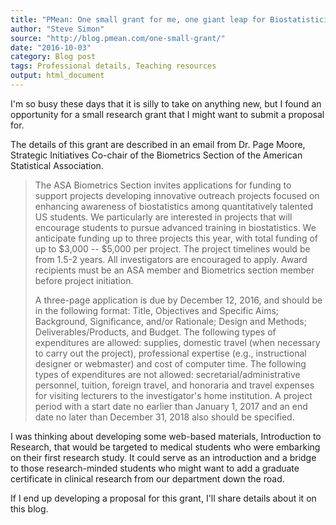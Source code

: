 ```yaml
---
title: "PMean: One small grant for me, one giant leap for Biostatisticians"
author: "Steve Simon"
source: "http://blog.pmean.com/one-small-grant/"
date: "2016-10-03"
category: Blog post
tags: Professional details, Teaching resources
output: html_document
---
```


I'm so busy these days that it is silly to take on anything new, but I
found an opportunity for a small research grant that I might want to
submit a proposal for.

<!---More--->

The details of this grant are described in an email from Dr. Page Moore,
Strategic Initiatives Co-chair of the Biometrics Section of the American
Statistical Association.

> The ASA Biometrics Section invites applications for funding to support
> projects developing innovative outreach projects focused on enhancing
> awareness of biostatistics among quantitatively talented US students.
> We particularly are interested in projects that will encourage
> students to pursue advanced training in biostatistics. We anticipate
> funding up to three projects this year, with total funding of up to
> \$3,000 -- \$5,000 per project. The project timelines would be from
> 1.5-2 years. All investigators are encouraged to apply. Award
> recipients must be an ASA member and Biometrics section member before
> project initiation.
>
> A three-page application is due by December 12, 2016, and should be in
> the following format: Title, Objectives and Specific Aims; Background,
> Significance, and/or Rationale; Design and Methods;
> Deliverables/Products, and Budget. The following types of expenditures
> are allowed: supplies, domestic travel (when necessary to carry out
> the project), professional expertise (e.g., instructional designer or
> webmaster) and cost of computer time. The following types of
> expenditures are not allowed: secretarial/administrative personnel,
> tuition, foreign travel, and honoraria and travel expenses for
> visiting lecturers to the investigator's home institution. A project
> period with a start date no earlier than January 1, 2017 and an end
> date no later than December 31, 2018 also should be specified.

I was thinking about developing some web-based materials, Introduction
to Research, that would be targeted to medical students who were
embarking on their first research study. It could serve as an
introduction and a bridge to those research-minded students who might
want to add a graduate certificate in clinical research from our
department down the road.

If I end up developing a proposal for this grant, I'll share details
about it on this blog.


